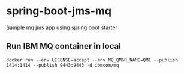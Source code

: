 # spring-boot-jms-mq
Sample mq jms app using spring boot starter

## Run IBM MQ container in local

`docker run --env LICENSE=accept --env MQ_QMGR_NAME=QM1 --publish 1414:1414 --publish 9443:9443 -d ibmcom/mq`
